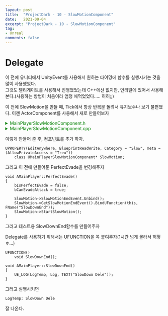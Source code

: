 ```yaml
---
layout: post
title:  "ProjectDark - 10 - SlowMotionComponent"
date:   2021-09-04
excerpt: "ProjectDark - 10 - SlowMotionComponent"
tag:
- Unreal
comments: false
---
```


# Delegate
이 전에 유니티에서 UnityEvent를 사용해서 원하는 타이밍에 함수를 실행시키는 것을 많이 사용했었다.  
그것도 델리게이트를 사용해서 진행했었는데 C++에선 없지만, 언리얼에 있어서 사용해본다.(사용하는 방법이 처음이라 엄청 애먹었었다..... 허허;;)

이 전에 SlowMotion을 만들 때, Tick에서 항상 반복문 돌려서 유지보수나 보기 불편했다. 이젠 ActorComponent를 사용해서 새로 만들어보자

<details>
<summary style="color:green">MainPlayerSlowMotionComponent.h</summary>
<div markdown="1">

```
#pragma once

#include "CoreMinimal.h"
#include "Components/ActorComponent.h"
#include "MainPlayerSlowMotionComponent.generated.h"

DECLARE_DELEGATE(FSlowMotionStartEvent);
DECLARE_DELEGATE(FSlowMotionEndEvent);

UCLASS( ClassGroup=(Custom), meta=(BlueprintSpawnableComponent) )
class MAINPLAYERCODES_API UMainPlayerSlowMotionComponent : public UActorComponent
{
	GENERATED_BODY()

public:	
	// Sets default values for this component's properties
	UMainPlayerSlowMotionComponent();

protected:
	// Called when the game starts
	virtual void BeginPlay() override;

public:	
	// Called every frame
	virtual void TickComponent(float DeltaTime, ELevelTick TickType, FActorComponentTickFunction* ThisTickFunction) override;

#pragma region SlowMotion
private:
	bool bStartSlowMotion;
	bool bIsStart;


	UPROPERTY(EditAnywhere, BlueprintReadWrite, Category = "SlowMotion", meta = (AllowPrivateAccess = "True"))
	class UCurveFloat* SlowMotionCurve;
	UPROPERTY(EditAnywhere, BlueprintReadWrite, Category = "SlowMotion", meta = (AllowPrivateAccess = "True"))
	float MaxSlowMotionTime;
	float CurrentTime = 0;

private:
	void SlowMotion(const float& DeltaTime);

public:
	void StartSlowMotion();

#pragma endregion

#pragma region Delegate
public:
	FSlowMotionStartEvent SlowMotionStartEvent;
	FSlowMotionEndEvent SlowMotionEndEvent;

public:
	FORCEINLINE FSlowMotionEndEvent& GetSlowMotionEndEvent() {return SlowMotionEndEvent;}
#pragma endregion
};
```

</div>
</details>

<details>
<summary style="color:green">MainPlayerSlowMotionComponent.cpp</summary>
<div markdown="1">

```
// Fill out your copyright notice in the Description page of Project Settings.


#include "MainPlayerSlowMotionComponent.h"
#include "Kismet/GameplayStatics.h"

#include "MainPlayer.h"

UMainPlayerSlowMotionComponent::UMainPlayerSlowMotionComponent()
{
	PrimaryComponentTick.bCanEverTick = true;
	CurrentTime = 0.0f;
	MaxSlowMotionTime = 0.5f;

	bStartSlowMotion = false;
	bIsStart = true;
}

void UMainPlayerSlowMotionComponent::BeginPlay()
{
	Super::BeginPlay();
}

void UMainPlayerSlowMotionComponent::TickComponent(float DeltaTime, ELevelTick TickType, FActorComponentTickFunction* ThisTickFunction)
{
	Super::TickComponent(DeltaTime, TickType, ThisTickFunction);
	SlowMotion(DeltaTime);
}

void UMainPlayerSlowMotionComponent::SlowMotion(const float& DeltaTime)
{
	if(bStartSlowMotion == true)
	{
		if (bIsStart == true)
		{
			if (SlowMotionStartEvent.IsBound())
			{
				SlowMotionStartEvent.Execute();
				ClearSlowMotionStartEvent();
			}
			bIsStart = false;
		}
		CurrentTime += DeltaTime;
		if (CurrentTime >= MaxSlowMotionTime)
		{
			CurrentTime = 0;
			bStartSlowMotion = false;
			UGameplayStatics::SetGlobalTimeDilation(GetWorld(), 1.0f);
			bIsStart = true;
			if (SlowMotionEndEvent.IsBound())
			{
				SlowMotionEndEvent.Execute();
				ClearSlowMotionEndEvent();
				return;
			}
		}
		float Value;
		if (SlowMotionCurve)
		{
			Value = SlowMotionCurve->GetFloatValue(CurrentTime);
		}

		else
		{
			Value = CurrentTime;
		}

		UGameplayStatics::SetGlobalTimeDilation(GetWorld(), Value);
	}
}

void UMainPlayerSlowMotionComponent::StartSlowMotion()
{
	bStartSlowMotion = true;
}

void UMainPlayerSlowMotionComponent::ClearSlowMotionStartEvent()
{
	SlowMotionStartEvent.Unbind();
}

void UMainPlayerSlowMotionComponent::ClearSlowMotionEndEvent()
{
	SlowMotionEndEvent.Unbind();
}

```

</div>
</details>

이렇게 만들어 준 후, 컴포넌트를 추가 하자.

```
UPROPERTY(EditAnywhere, BlueprintReadWrite, Category = "Slow", meta = (AllowPrivateAccess = "Treu"))
	class UMainPlayerSlowMotionComponent* SlowMotion;
```

그리고 이 전에 만들어둔 PerfectEvade을 변경해주자

```
void AMainPlayer::PerfectEvade()
{
	bIsPerfectEvade = false;
	bCanEvadeAttack = true;

	SlowMotion->SlowMotionEndEvent.Unbind();
	SlowMotion->GetSlowMotionEndEvent().BindUFunction(this, FName("SlowDownEnd"));
	SlowMotion->StartSlowMotion();
}
```

그러고 테스트용 SlowDownEnd함수를 만들어주자

Delegate를 사용하기 위해서는 UFUNCTION을 꼭 붙여주자(1시간 넘게 몰라서 허헣ㅎ...)

```
UFUNCTION()
	void SlowDownEnd();
```
```
void AMainPlayer::SlowDownEnd()
{
	UE_LOG(LogTemp, Log, TEXT("SlowDown Dele"));
}
```

그러고 실행시키면

```
LogTemp: SlowDown Dele
```
잘 나온다.

